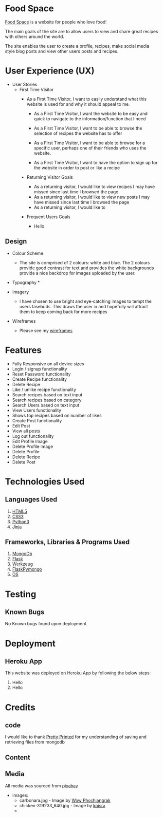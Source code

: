 # Food Space

[Food Space](https://mike-recipe-blog.herokuapp.com/) is a website for people who love food!

The main goals of the site are to allow users to view and share great recipes with others around the world. 

The site enables the user to create a profile, recipes, make social media style blog posts and view other users posts and recipes.

<!-- User Experience (UX) -->
# User Experience (UX)

* User Stories
    * First Time Visitor
        * As a First Time Visitor, I want to easily understand what this website is used for and why it should appeal to me.
            
            
            * As a First Time Visitor, I want the website to be easy and quick to navigate to the information/function that I need
            
            * As a First Time Visitor, I want to be able to browse the selection of recipes
                the website has to offer
            
            * As a First Time Visitor, I want to be able to browse for a specific user, perhaps one of their friends who uses the website.

            * As a First Time Visitor, I want to have the option to sign up for the website in order to post or like a recipe


        * Returning Visitor Goals
            * As a returning visitor, I would like to view recipes I may have missed since last time I browsed the page
            * As a returning visitor, I would like to view new posts I may have missed since last time I browsed the page
            * As a returning visitor, I would like to 

        * Frequent Users Goals
            * Hello

## Design

* Colour Scheme
    * The site is comprised of 2 colours: white and blue.
    The 2 colours provide good contrast for text and provides the white backgrounds provide a nice backdrop for images uploaded by the user. 
    
* Typography
    * 

* Imagery
    * I have chosen to use bright and eye-catching images to tempt the users tasebuds.
        This draws the user in and hopefully will attract them to keep coming back for more recipes

* Wireframes
    * Please see my [wireframes](foodspacewireframes.pdf)

# Features

*   Fully Responsive on all device sizes
*   Login / signup functionality
*   Reset Password functionality
*   Create Recipe functionality
*   Delete Recipe
*   Like / unlike recipe functionality
*   Search recipes based on text input
*   Search recipes based on category
*   Search Users based on text input
*   View Users functionality
*   Shows top recipes based on number of likes
*   Create Post functionality
*   Edit Post
*   View all posts
*   Log out functionality
*   Edit Profile Image
*   Delete Profile Image
*   Delete Profile
*   Delete Recipe
*   Delete Post

# Technologies Used

## Languages Used

1.
    [HTML5](https://dev.w3.org/html5/html-author/)
1.
    [CSS3](https://www.w3.org/Style/CSS/Overview.en.html)
1.
    [Python3](https://www.python.org/download/releases/3.0/)
1.
    [Jinja](https://jinja.palletsprojects.com/en/3.0.x/)

## Frameworks, Libraries & Programs Used

1.
    [MongoDb](https://www.mongodb.com/)
1.
    [Flask](https://flask.palletsprojects.com/en/2.0.x/)
1.
    [Werkzeug](https://pypi.org/project/Werkzeug/)
1.
    [FlaskPymongo](https://flask-pymongo.readthedocs.io/en/latest/)
1.
    [OS](https://docs.python.org/3/library/os.html)

# Testing

## Known Bugs
No Known bugs found upon deployment.

# Deployment

## Heroku App

This website was deployed on Heroku App by following the below steps:

1.  Hello
1.  Hello

# Credits

## code
I would like to thank [Pretty Printed](https://www.youtube.com/channel/UC-QDfvrRIDB6F0bIO4I4HkQ) for my understanding of saving and retrieving files from mongodb

## Content

## Media

All media was sourced from [pixabay](https://pixabay.com/)

* Images:
    * carbonara.jpg - Image by [Wow Phochiangrak](https://pixabay.com/users/wow_pho-916237/?utm_source=link-attribution&amp;utm_medium=referral&amp;utm_campaign=image&amp;utm_content=712664)
    * chicken-319233_640.jpg - Image by [koisra](https://pixabay.com/users/koisra-137852/?utm_source=link-attribution&amp;utm_medium=referral&amp;utm_campaign=image&amp;utm_content=319233)
    * 
